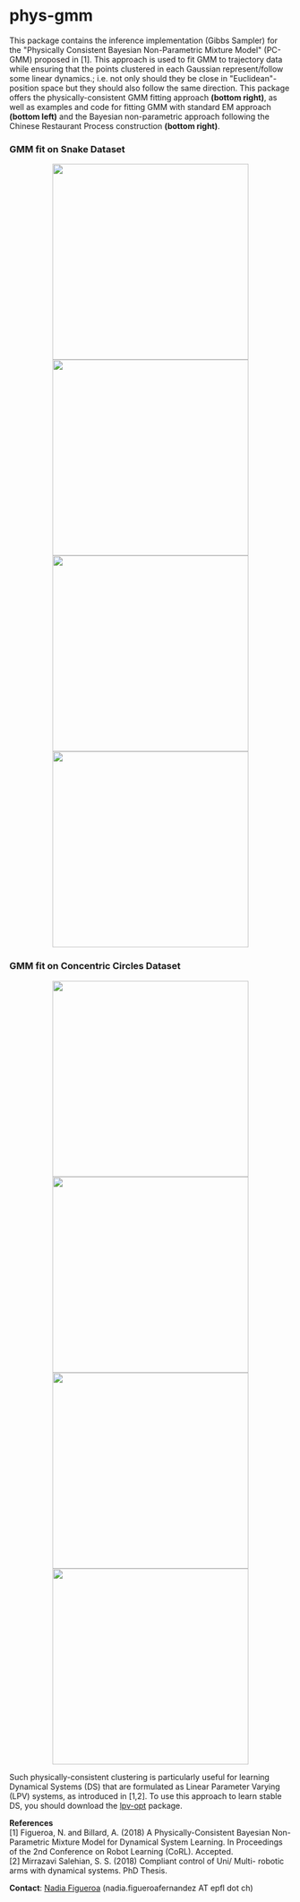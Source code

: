 # phys-gmm
This package contains the inference implementation (Gibbs Sampler) for the "Physically Consistent Bayesian Non-Parametric Mixture Model" (PC-GMM) proposed in [1]. This approach is used to fit GMM to trajectory data while ensuring that the points clustered in each Gaussian represent/follow some linear dynamics.; i.e. not only should they be close in "Euclidean"-position space but they should also follow the same direction. This package offers the physically-consistent GMM fitting approach **(bottom right)**, as well as examples and code for fitting GMM with standard EM approach **(bottom left)** and the Bayesian non-parametric approach following the Chinese Restaurant Process construction **(bottom right)**. 

### GMM fit on Snake Dataset
<p align="center">
  <img src="https://github.com/nbfigueroa/phys-gmm/blob/master/figs/sine-data.png" width="350">
<img src="https://github.com/nbfigueroa/phys-gmm/blob/master/figs/sine-pcgmm.png" width="350"><img src="https://github.com/nbfigueroa/phys-gmm/blob/master/figs/sine-emgmm.png" width="350"><img src="https://github.com/nbfigueroa/phys-gmm/blob/master/figs/sine-crpgmm.png" width="350">
</>

### GMM fit on Concentric Circles Dataset

<p align="center">
  <img src="https://github.com/nbfigueroa/phys-gmm/blob/master/figs/sine-data.png" width="350">
<img src="https://github.com/nbfigueroa/phys-gmm/blob/master/figs/sine-pcgmm.png" width="350"><img src="https://github.com/nbfigueroa/phys-gmm/blob/master/figs/sine-emgmm.png" width="350"><img src="https://github.com/nbfigueroa/phys-gmm/blob/master/figs/sine-crpgmm.png" width="350">
</>


Such physically-consistent clustering is particularly useful for learning Dynamical Systems (DS) that are formulated as Linear Parameter Varying (LPV) systems, as introduced in [1,2]. To use this approach to learn stable DS, you should download the [lpv-opt](https://github.com/nbfigueroa/lpv-opt.git)  package.   




**References**    
[1] Figueroa, N. and Billard, A. (2018) A Physically-Consistent Bayesian Non-Parametric Mixture Model for Dynamical System Learning. In Proceedings of the 2nd Conference on Robot Learning (CoRL). Accepted.  
[2] Mirrazavi Salehian, S. S. (2018) Compliant control of Uni/ Multi- robotic arms with dynamical systems. PhD Thesis.  

**Contact**: [Nadia Figueroa](http://lasa.epfl.ch/people/member.php?SCIPER=238387) (nadia.figueroafernandez AT epfl dot ch)
